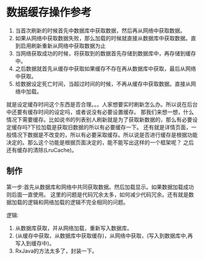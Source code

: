 # 数据缓存操作参考

1. 当首次刷新的时候首先中数据库中获取数据，然后再从网络中获取数据。
2. 如果从网络中获取数据失败，那么加载的时候就直接从数据库中获取数据。直到启用刷新重新从网络中获取数据为止
3. 当网络获取成功的时候，将获取到的数据首先存储到数据库中，再存储到缓存中。
4. 之后数据就首先从缓存中获取如果缓存不存在再从数据库中获取，最后从网络中获取。
5. 给数据设定死亡时间，当超过时间的时候，不再从缓存中获取数据。直接从网络中加载。

就是设定缓存时间这个东西是否合理。。。人家想要实时刷新怎么办。所以说在后台中还要有缓存时间的设定吗，或者说没有必要设置缓存。
那我们来想一想，什么情况下需要缓存。比如说书的列表别人刷新就是为了获取新数据的，那么有必要设定缓存吗?下拉加载是获取旧数据的所以有必要缓存一下。
还有就是详情页面，一般情况下数据是不改变的，所以有必要采取缓存。所以说是否进行缓存是根据功能决定的。那么这个功能是根据页面决定的，能不能写出这样的一个框架呢？
之后还有缓存的清除(LruCache)。

## 制作

第一步:首先从数据库和网络中共同获取数据。然后加载显示。如果数据加载成功则后面一直使用。
这里的问题是代码冗余太多，如何减少代码冗余。还有就是数据加载的逻辑和网络加载的逻辑不完全相同的问题。

逻辑:
1. 从数据库获取，并从网络加载，重新写入数据库。
2. (从缓存中获取，从数据库中获取缓存)，从网络中获取，(写入到数据库中,再写入到缓存中)。
3. RxJava的方法太多了，封装一下。